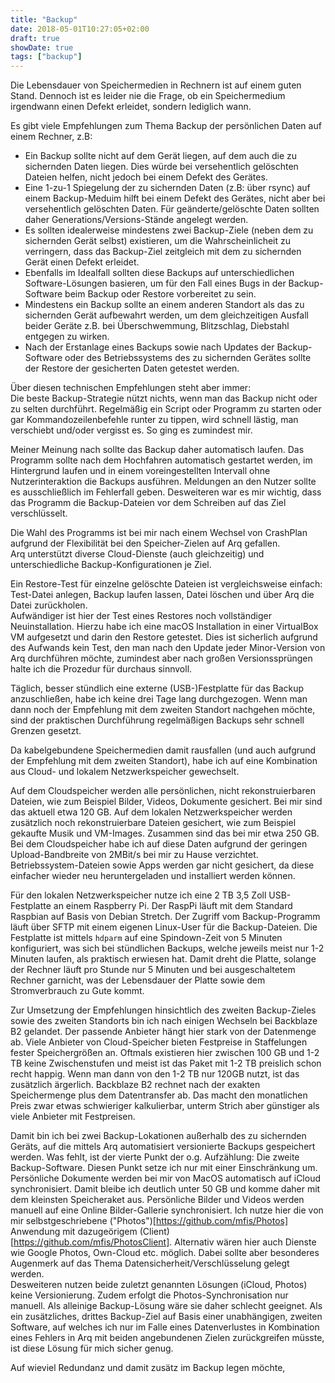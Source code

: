 ```yaml
---
title: "Backup"
date: 2018-05-01T10:27:05+02:00
draft: true
showDate: true
tags: ["backup"]
---
```


Die Lebensdauer von Speichermedien in Rechnern ist auf einem guten Stand. Dennoch ist es leider nie die Frage, ob ein Speichermedium irgendwann einen Defekt erleidet, sondern lediglich wann.

Es gibt viele Empfehlungen zum Thema Backup der persönlichen Daten auf einem Rechner, z.B:

* Ein Backup sollte nicht auf dem Gerät liegen, auf dem auch die zu sichernden Daten liegen. 
Dies würde bei versehentlich gelöschten Dateien helfen, nicht jedoch bei einem Defekt des Gerätes.
* Eine 1-zu-1 Spiegelung der zu sichernden Daten (z.B: über rsync) auf einem Backup-Meduim hilft bei einem Defekt des Gerätes, nicht aber bei versehentlich gelöschten Daten. Für geänderte/gelöschte Daten sollten daher Generations/Versions-Stände angelegt werden.
* Es sollten idealerweise mindestens zwei Backup-Ziele (neben dem zu sichernden Gerät selbst) existieren, um die Wahrscheinlicheit zu verringern, dass das Backup-Ziel zeitgleich mit dem zu sichernden Gerät einen Defekt erleidet.
* Ebenfalls im Idealfall sollten diese Backups auf unterschiedlichen Software-Lösungen basieren, um für den Fall eines Bugs in der Backup-Software beim Backup oder Restore vorbereitet zu sein.
* Mindestens ein Backup sollte an einem anderen Standort als das zu sichernden Gerät aufbewahrt werden, um dem gleichzeitigen Ausfall beider Geräte z.B. bei Überschwemmung, Blitzschlag, Diebstahl entgegen zu wirken.
* Nach der Erstanlage eines Backups sowie nach Updates der Backup-Software oder des Betriebssystems des zu sichernden Gerätes sollte der Restore der gesicherten Daten getestet werden.

Über diesen technischen Empfehlungen steht aber immer:  
Die beste Backup-Strategie nützt nichts, wenn man das Backup nicht oder zu selten durchführt.
Regelmäßig ein Script oder Programm zu starten oder gar Kommandozeilenbefehle runter zu tippen, wird schnell lästig, man verschiebt und/oder vergisst es. So ging es zumindest mir.

Meiner Meinung nach sollte das Backup daher automatisch laufen. Das Programm sollte nach dem Hochfahren automatisch gestartet werden, im Hintergrund laufen und in einem voreingestellten Intervall ohne Nutzerinteraktion die Backups ausführen. Meldungen an den Nutzer sollte es ausschließlich im Fehlerfall geben.
Desweiteren war es mir wichtig, dass das Programm die Backup-Dateien vor dem Schreiben auf das Ziel verschlüsselt. 

Die Wahl des Programms ist bei mir nach einem Wechsel von CrashPlan aufgrund der Flexibilität bei den Speicher-Zielen auf Arq gefallen.  
Arq unterstützt diverse Cloud-Dienste (auch gleichzeitig) und unterschiedliche Backup-Konfigurationen je Ziel.

Ein Restore-Test für einzelne gelöschte Dateien ist vergleichsweise einfach: Test-Datei anlegen, Backup laufen lassen, Datei löschen und über Arq die Datei zurückholen.  
Aufwändiger ist hier der Test eines Restores noch vollständiger Neuinstallation. Hierzu habe ich eine macOS Installation in einer VirtualBox VM aufgesetzt und darin den Restore getestet. Dies ist sicherlich aufgrund des Aufwands kein Test, den man nach den Update jeder Minor-Version von Arq durchführen möchte, zumindest aber nach großen Versionssprüngen halte ich die Prozedur für durchaus sinnvoll.

Täglich, besser stündlich eine externe (USB-)Festplatte für das Backup anzuschließen, habe ich keine drei Tage lang durchgezogen. Wenn man dann noch der Empfehlung mit dem zweiten Standort nachgehen möchte, sind der praktischen Durchführung regelmäßigen Backups sehr schnell Grenzen gesetzt. 

Da kabelgebundene Speichermedien damit rausfallen (und auch aufgrund der Empfehlung mit dem zweiten Standort), habe ich auf eine Kombination aus Cloud- und lokalem Netzwerkspeicher gewechselt.

Auf dem Cloudspeicher werden alle persönlichen, nicht rekonstruierbaren Dateien, wie zum Beispiel Bilder, Videos, Dokumente gesichert. Bei mir sind das aktuell etwa 120 GB.
Auf dem lokalen Netzwerkspeicher werden zusätzlich noch rekonstruierbare Dateien gesichert, wie zum Beispiel gekaufte Musik und VM-Images. Zusammen sind das bei mir etwa 250 GB.
Bei dem Cloudspeicher habe ich auf diese Daten aufgrund der geringen Upload-Bandbreite von 2MBit/s bei mir zu Hause verzichtet.
Betriebssystem-Dateien sowie Apps werden gar nicht gesichert, da diese einfacher wieder neu heruntergeladen und installiert werden können.

Für den lokalen Netzwerkspeicher nutze ich eine 2 TB 3,5 Zoll USB-Festplatte an einem Raspberry Pi. Der RaspPi läuft mit dem Standard Raspbian auf Basis von Debian Stretch. Der Zugriff vom Backup-Programm läuft über SFTP mit einem eigenen Linux-User für die Backup-Dateien. Die Festplatte ist mittels `hdparm` auf eine Spindown-Zeit von 5 Minuten konfiguriert, was sich bei stündlichen Backups, welche jeweils meist nur 1-2 Minuten laufen, als praktisch erwiesen hat. Damit dreht die Platte, solange der Rechner läuft pro Stunde nur 5 Minuten und bei ausgeschaltetem Rechner garnicht, was der Lebensdauer der Platte sowie dem Stromverbrauch zu Gute kommt.

Zur Umsetzung der Empfehlungen hinsichtlich des zweiten Backup-Zieles sowie des zweiten Standorts bin ich nach einigen Wechseln bei Backblaze B2 gelandet. Der passende Anbieter hängt hier stark von der Datenmenge ab. Viele Anbieter von Cloud-Speicher bieten Festpreise in Staffelungen fester Speichergrößen an. Oftmals existieren hier zwischen 100 GB und 1-2 TB keine Zwischenstufen und meist ist das Paket mit 1-2 TB preislich schon recht happig. Wenn man dann von den 1-2 TB nur 120GB nutzt, ist das zusätzlich ärgerlich. Backblaze B2 rechnet nach der exakten Speichermenge plus dem Datentransfer ab. Das macht den monatlichen Preis zwar etwas schwieriger kalkulierbar, unterm Strich aber günstiger als viele Anbieter mit Festpreisen.

Damit bin ich bei zwei Backup-Lokationen außerhalb des zu sichernden Geräts, auf die mittels Arq automatisiert versionierte Backups gespeichert werden. Was fehlt, ist der vierte Punkt der o.g. Aufzählung: Die zweite Backup-Software. Diesen Punkt setze ich nur mit einer Einschränkung um. 
Persönliche Dokumente werden bei mir von MacOS automatisch auf iCloud synchronisiert. Damit bleibe ich deutlich unter 50 GB und komme daher mit dem kleinsten Speicheraket aus.
Persönliche Bilder und Videos werden manuell auf eine Online Bilder-Gallerie synchronisiert. Ich nutze hier die von mir  selbstgeschriebene ("Photos")[https://github.com/mfis/Photos] Anwendung mit dazugeörigem (Client)[https://github.com/mfis/PhotosClient].
Alternativ wären hier auch Dienste wie Google Photos, Own-Cloud etc. möglich. Dabei sollte aber besonderes Augenmerk auf das Thema Datensicherheit/Verschlüsselung gelegt werden.  
Desweiteren nutzen beide zuletzt genannten Lösungen (iCloud, Photos) keine Versionierung. Zudem erfolgt die Photos-Synchronisation nur manuell.
Als alleinige Backup-Lösung wäre sie daher schlecht geeignet. Als ein zusätzliches, drittes Backup-Ziel auf Basis einer unabhängigen, zweiten Software, auf welches ich nur im Falle eines Datenverlustes in Kombination eines Fehlers in Arq mit beiden angebundenen Zielen zurückgreifen müsste, ist diese Lösung für mich sicher genug. 

Auf wieviel Redundanz und damit zusätz im Backup legen möchte, 